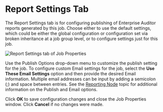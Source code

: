 # Report Settings Tab

The Report Settings tab is for configuring publishing of Enterprise Auditor reports generated by
this job. Choose either to use the default settings, which could be either the global configuration
or configuration set via broken inheritance at a job group level, or to configure settings just for
this job.

![Report Settings tab of Job Properties](/img/product_docs/accessanalyzer/11.6/accessanalyzer/admin/jobs/job/properties/reportsettings.webp)

Use the Publish Options drop-down menu to customize the publish setting for the job. To configure
custom Email settings for the job, select the **Use These Email Settings** option and then provide
the desired Email information. Multiple email addresses can be input by adding a semicolon (;) and
space between entries. See the
[Reporting Node](/docs/accessanalyzer/11.6/admin/jobs/group/reporting.md)
topic for additional information on the Publish and Email options.

Click **OK** to save configuration changes and close the Job Properties window. Click **Cancel** if
no changes were made.

